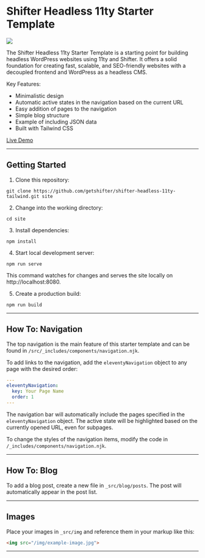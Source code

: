 # Shifter Headless 11ty Starter Template

![](https://camo.githubusercontent.com/fb45684b4c95654c90d8c4b4f93b495d3c73e706824b57b6d6f2a448d2fbc16d/68747470733a2f2f63646e2e676574736869667465722e636f2f363937396432633230653066313463343666366236656163383635396336313336613062346136372f75706c6f6164732f323032332f30332f312d31303234783632362e706e67)

The Shifter Headless 11ty Starter Template is a starting point for building headless WordPress websites using 11ty and Shifter. It offers a solid foundation for creating fast, scalable, and SEO-friendly websites with a decoupled frontend and WordPress as a headless CMS.

Key Features:

- Minimalistic design
- Automatic active states in the navigation based on the current URL
- Easy addition of pages to the navigation
- Simple blog structure
- Example of including JSON data
- Built with Tailwind CSS

[Live Demo](https://clever-newton-cbb08a.netlify.app)

---

## Getting Started

1. Clone this repository:

```
git clone https://github.com/getshifter/shifter-headless-11ty-tailwind.git site
```

2. Change into the working directory:

```
cd site
```

3. Install dependencies:

```
npm install
```

4. Start local development server:

```
npm run serve
```

This command watches for changes and serves the site locally on http://localhost:8080.

5. Create a production build:

```
npm run build
```

---

## How To: Navigation

The top navigation is the main feature of this starter template and can be found in `/src/_includes/components/navigation.njk`.

To add links to the navigation, add the `eleventyNavigation` object to any page with the desired order:

```yaml
---
eleventyNavigation:
  key: Your Page Name
  order: 1
---
```

The navigation bar will automatically include the pages specified in the `eleventyNavigation` object. The active state will be highlighted based on the currently opened URL, even for subpages.

To change the styles of the navigation items, modify the code in `/_includes/components/navigation.njk`.

---

## How To: Blog

To add a blog post, create a new file in `_src/blog/posts`. The post will automatically appear in the post list.

---

## Images

Place your images in `_src/img` and reference them in your markup like this:

```html
<img src="/img/example-image.jpg">
```

---